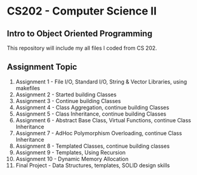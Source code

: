 # CS202 - Computer Science II 

## Intro to Object Oriented Programming

This repository will include my all files I coded from CS 202.

## Assignment Topic
1. Assignment 1 - File I/O, Standard I/O, String & Vector Libraries, using makefiles
2. Assignment 2 - Started building Classes
3. Assignment 3 - Continue building Classes
4. Assignment 4 - Class Aggregation, continue building Classes
5. Assignment 5 - Class Inheritance, continue building Classes
6. Assignment 6 - Abstract Base Class, Virtual Functions, continue Class Inheritance
7. Assignment 7 - AdHoc Polymorphism Overloading, continue Class Inheritance
8. Assignment 8 - Templated Classes, continue building classes
9. Assignment 9 - Templates, Using Recursion
10. Assignment 10 - Dynamic Memory Allocation
11. Final Project - Data Structures, templates, SOLID design skills
